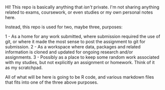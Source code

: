 HI! This repo is basically anything that *isn't* private. I'm not sharing anything related to exams, coursework, or even studies or my own personal notes here. 

Instead, this repo is used for two, maybe three, purposes:

1 - As a home for any work submitted, where submission required the use of git, or where it made the most sense to post the assignment to git for submission.
2 - As a workspace where data, packages and related information is cloned and updated for ongoing research and/or assignments.
3 - Possibly as a place to keep some random work associated with my studies, but not explicitly an assignment or homework. Think of it as my scratchpad.

All of what will be here is going to be R code, and various markdown files that fits into one of the three above purposes.
